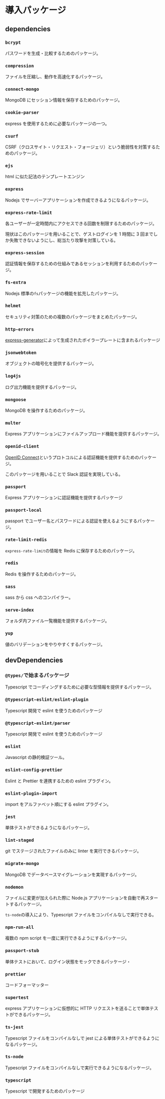# 導入パッケージ

## dependencies

### `bcrypt`

パスワードを生成・比較するためのパッケージ。

### `compression`

ファイルを圧縮し、動作を高速化するパッケージ。

### `connect-mongo`

MongoDB にセッション情報を保存するためのパッケージ。

### `cookie-parser`

express を使用するために必要なパッケージの一つ。

### `csurf`

CSRF（クロスサイト・リクエスト・フォージェリ）という脆弱性を対策するためのパッケージ。

### `ejs`

html に似た記法のテンプレートエンジン

### `express`

Nodejs でサーバーアプリケーションを作成できるようになるパッケージ。

### `express-rate-limit`

各ユーザーが一定時間内にアクセスできる回数を制限するためのパッケージ。

現状はこのパッケージを用いることで、ゲストログインを 1 時間に 3 回までしか失敗できないようにし、総当たり攻撃を対策している。

### `express-session`

認証情報を保存するための仕組みであるセッションを利用するためのパッケージ。

### `fs-extra`

Nodejs 標準の`fs`パッケージの機能を拡充したパッケージ。

### `helmet`

セキュリティ対策のための複数のパッケージをまとめたパッケージ。

### `http-errors`

[express-generator](https://www.npmjs.com/package/express-generator)によって生成されたボイラープレートに含まれるパッケージ

### `jsonwebtoken`

オブジェクトの暗号化を提供するパッケージ。

### `log4js`

ログ出力機能を提供するパッケージ。

### `mongoose`

MongoDB を操作するためのパッケージ。

### `multer`

Express アプリケーションにファイルアップロード機能を提供するパッケージ。

### `openid-client`

[OpenID Connect](https://openid.net/connect/)というプロトコルによる認証機能を提供するためのパッケージ。

このパッケージを用いることで Slack 認証を実現している。

### `passport`

Express アプリケーションに認証機能を提供するパッケージ

### `passport-local`

passport でユーザー名とパスワードによる認証を使えるようにするパッケージ。

### `rate-limit-redis`

`express-rate-limit`の情報を Redis に保存するためのパッケージ。

### `redis`

Redis を操作するためのパッケージ。

### `sass`

sass から css へのコンパイラー。

### `serve-index`

フォルダ内ファイル一覧機能を提供するパッケージ。

### `yup`

値のバリデーションをやりやすくするパッケージ。

## devDependencies

### `@types/`で始まるパッケージ

Typescript でコーディングするために必要な型情報を提供するパッケージ。

### `@typescript-eslint/eslint-plugin`

Typescript 開発で eslint を使うためのパッケージ

### `@typescript-eslint/parser`

Typescript 開発で eslint を使うためのパッケージ

### `eslint`

Javascript の静的検証ツール。

### `eslint-config-prettier`

Eslint と Prettier を連携するための eslint プラグイン。

### `eslint-plugin-import`

import をアルファベット順にする eslint プラグイン。

### `jest`

単体テストができるようになるパッケージ。

### `lint-staged`

git でステージされたファイルのみに linter を実行できるパッケージ。

### `migrate-mongo`

MongoDB でデータベースマイグレーションを実現するパッケージ。

### `nodemon`

ファイルに変更が加えられた際に Node.js アプリケーションを自動で再スタートするパッケージ。

`ts-node`の導入により、Typescript ファイルをコンパイルなしで実行できる。

### `npm-run-all`

複数の npm script を一度に実行できるようにするパッケージ。

### `passport-stub`

単体テストにおいて、ログイン状態をモックできるパッケージ・

### `prettier`

コードフォーマッター

### `supertest`

express アプリケーションに仮想的に HTTP リクエストを送ることで単体テストができるパッケージ。

### `ts-jest`

Typescript ファイルをコンパイルなしで jest による単体テストができるようになるパッケージ。

### `ts-node`

Typescript ファイルをコンパイルなしで実行できるようになるパッケージ。

### `typescript`

Typescript で開発するためのパッケージ
